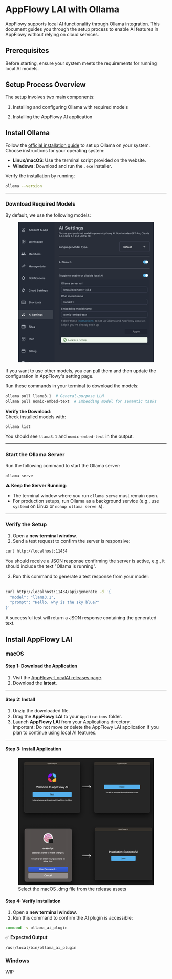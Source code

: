 
# AppFlowy LAI with Ollama

AppFlowy supports local AI functionality through Ollama integration. This document guides you through the setup process to enable AI features in AppFlowy without relying on cloud services.

## Prerequisites

Before starting, ensure your system meets the requirements for running local AI models.

## Setup Process Overview

The setup involves two main components:

1. Installing and configuring Ollama with required models

2. Installing the AppFlowy AI application


## Install Ollama  

Follow the [official installation guide](https://ollama.com/) to set up Ollama on your system. Choose instructions for your operating system:  
- **Linux/macOS**: Use the terminal script provided on the website.  
- **Windows**: Download and run the `.exe` installer.  

Verify the installation by running:  
```bash
ollama --version
```  

---

### Download Required Models  

By default, we use the following models:  
<figure><img src="../../.gitbook/assets/image (94).png" alt=""><figcaption></figcaption></figure>  

If you want to use other models, you can pull them and then update the configuration in AppFlowy's setting page.

Run these commands in your terminal to download the models:  
```bash
ollama pull llama3.1  # General-purpose LLM
ollama pull nomic-embed-text  # Embedding model for semantic tasks
```  

**Verify the Download**:  
Check installed models with:  
```bash
ollama list
```  
You should see `llama3.1` and `nomic-embed-text` in the output.  

---

### Start the Ollama Server  

Run the following command to start the Ollama server:  
```bash
ollama serve
```  

⚠️ **Keep the Server Running**:  
- The terminal window where you run `ollama serve` must remain open.  
- For production setups, run Ollama as a background service (e.g., use `systemd` on Linux or `nohup ollama serve &`).  

---

### Verify the Setup  

1. Open a **new terminal window**.  
2. Send a test request to confirm the server is responsive:  
```bash
curl http://localhost:11434
```  
You should receive a JSON response confirming the server is active, e.g., it should include the text "Ollama is running".

3. Run this command to generate a test response from your model:
```bash

curl http://localhost:11434/api/generate -d '{
  "model": "llama3.1",
  "prompt": "Hello, why is the sky blue?"
}'

```

A successful test will return a JSON response containing the generated text.


## Install AppFlowy LAI 

### macOS
#### Step 1: Download the Application  
1. Visit the [AppFlowy-LocalAI releases page](https://github.com/AppFlowy-IO/AppFlowy-LocalAI/releases).  
2. Download the **latest**.  

---

#### Step 2: Install
1. Unzip the downloaded file.  
2. Drag the **AppFlowy LAI** to your `Applications` folder.  
3. Launch **AppFlowy LAI** from your Applications directory.  
    Important: Do not move or delete the AppFlowy LAI application if you plan to continue using local AI features.
---

#### Step 3: Install Application

<figure>  
  <img src="../../.gitbook/assets/image (7).png" alt="AppFlowy AI macOS download interface">  
  <figcaption>Select the macOS .dmg file from the release assets</figcaption>  
</figure>  


#### Step 4: Verify Installation  

1. Open a **new terminal window**.  
2. Run this command to confirm the AI plugin is accessible:  
```bash  
command -v ollama_ai_plugin  
```  
✅ **Expected Output**:  
```  
/usr/local/bin/ollama_ai_plugin  
```


### Windows
WIP
